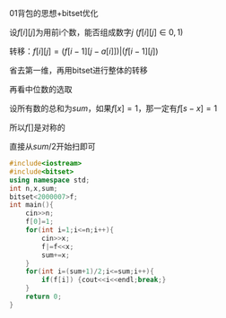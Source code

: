 01背包的思想+bitset优化

设$f[i][j]$为用前i个数，能否组成数字$j$ $(f[i][j]∈{0,1})$

转移：$f[i][j]=(f[i-1][j-a[i]])|(f[i-1][j])$

省去第一维，再用bitset进行整体的转移

再看中位数的选取

设所有数的总和为$sum$，如果$f[x]=1$，那一定有$f[s-x]=1$

所以$f[]$是对称的

直接从$sum/2$开始扫即可

```cpp
#include<iostream>
#include<bitset>
using namespace std;
int n,x,sum;
bitset<2000007>f;
int main(){
	cin>>n;
	f[0]=1;
	for(int i=1;i<=n;i++){
		cin>>x;
		f|=f<<x;
		sum+=x;
	}
	for(int i=(sum+1)/2;i<=sum;i++){
		if(f[i]) {cout<<i<<endl;break;}
	}
	return 0;
}
```